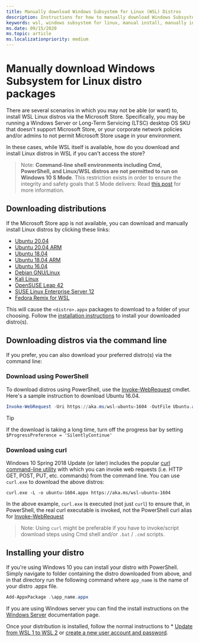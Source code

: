 ```yaml
---
title: Manually download Windows Subsystem for Linux (WSL) Distros
description: Instructions for how to manually download Windows Subsystem for Linux distributions.
keywords: wsl, windows subsystem for linux, manual install, manually install, microsoft store, windows 10s, curl, Add-AppxPackage, Long-Term Servicing, LTSC
ms.date: 09/15/2020
ms.topic: article
ms.localizationpriority: medium
---
```


# Manually download Windows Subsystem for Linux distro packages

There are several scenarios in which you may not be able (or want) to, install WSL Linux distros via the Microsoft Store. Specifically, you may be running a Windows Server or Long-Term Servicing (LTSC) desktop OS SKU that doesn't support Microsoft Store, or your corporate network policies and/or admins to not permit Microsoft Store usage in your environment.

In these cases, while WSL itself is available, how do you download and install Linux distros in WSL if you can't access the store?

> Note: **Command-line shell environments including Cmd, PowerShell, and Linux/WSL distros are not permitted to run on Windows 10 S Mode**. This restriction exists in order to ensure the integrity and safety goals that S Mode delivers: Read [this post](https://blogs.msdn.microsoft.com/commandline/2017/05/18/will-linux-distros-run-on-windows-10-s/) for more information.

## Downloading distributions

If the Microsoft Store app is not available, you can download and manually install Linux distros by clicking these links:
* [Ubuntu 20.04](https://aka.ms/wslubuntu2004)
* [Ubuntu 20.04 ARM](https://aka.ms/wslubuntu2004arm)
* [Ubuntu 18.04](https://aka.ms/wsl-ubuntu-1804)
* [Ubuntu 18.04 ARM](https://aka.ms/wsl-ubuntu-1804-arm)
* [Ubuntu 16.04](https://aka.ms/wsl-ubuntu-1604)
* [Debian GNU/Linux](https://aka.ms/wsl-debian-gnulinux)
* [Kali Linux](https://aka.ms/wsl-kali-linux-new)
* [OpenSUSE Leap 42](https://aka.ms/wsl-opensuse-42)
* [SUSE Linux Enterprise Server 12](https://aka.ms/wsl-sles-12)
* [Fedora Remix for WSL](https://github.com/WhitewaterFoundry/WSLFedoraRemix/releases/)

This will cause the `<distro>.appx` packages to download to a folder of your choosing. Follow the [installation instructions](#installing-your-distro) to install your downloaded distro(s).

## Downloading distros via the command line

If you prefer, you can also download your preferred distro(s) via the command line:

 ### Download using PowerShell

 To download distros using PowerShell, use the [Invoke-WebRequest](/powershell/module/microsoft.powershell.utility/invoke-webrequest) cmdlet. Here's a sample instruction to download Ubuntu 16.04.

```powershell
Invoke-WebRequest -Uri https://aka.ms/wsl-ubuntu-1604 -OutFile Ubuntu.appx -UseBasicParsing
```

> [!TIP]
> If the download is taking a long time, turn off the progress bar by setting `$ProgressPreference = 'SilentlyContinue'`

### Download using curl
Windows 10 Spring 2018 Update (or later) includes the popular [curl command-line utility](https://curl.haxx.se/) with which you can invoke web requests (i.e. HTTP GET, POST, PUT, etc. commands) from the command line. You can use `curl.exe` to download the above distros:

```console
curl.exe -L -o ubuntu-1604.appx https://aka.ms/wsl-ubuntu-1604
```

In the above example, `curl.exe` is executed (not just `curl`) to ensure that, in PowerShell, the real curl executable is invoked, not the PowerShell curl alias for [Invoke-WebRequest](/powershell/module/microsoft.powershell.utility/invoke-webrequest)

> Note: Using `curl` might be preferable if you have to invoke/script download steps using Cmd shell and/or `.bat` / `.cmd` scripts.

## Installing your distro

If you're using Windows 10 you can install your distro with PowerShell. Simply navigate to folder containing the distro downloaded from above, and in that directory run the following command where `app_name` is the name of your distro .appx file.  
```Powershell
Add-AppxPackage .\app_name.appx
```

If you are using Windows server you can find the install instructions on the [Windows Server](install-on-server.md) documentation page.

Once your distribution is installed, follow the normal instructions to * [Update from WSL 1 to WSL 2](./install-win10.md#set-your-distribution-version-to-wsl-1-or-wsl-2) or [create a new user account and password](./user-support.md).
